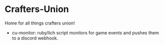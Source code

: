 # Crafters-Union

Home for all things crafters union!

- cu-monitor: ruby/lich script monitors for game events and pushes them to a discord webhook.
